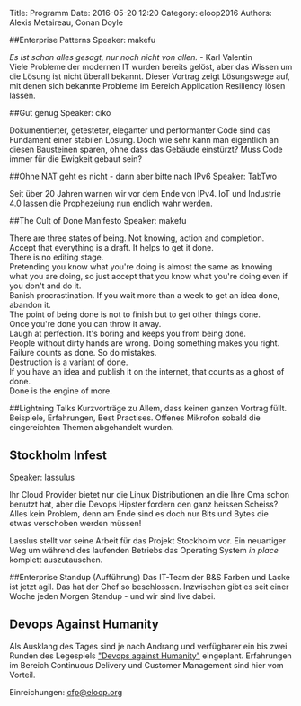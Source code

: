 Title: Programm
Date: 2016-05-20 12:20
Category: eloop2016
Authors: Alexis Metaireau, Conan Doyle

##Enterprise Patterns
Speaker: makefu

_Es ist schon alles gesagt, nur noch nicht von allen._ - Karl Valentin  
Viele Probleme der modernen IT wurden bereits gelöst, aber das Wissen um die Lösung ist nicht überall bekannt. Dieser Vortrag zeigt Lösungswege auf, mit denen sich bekannte Probleme im Bereich Application Resiliency lösen lassen.

##Gut genug
Speaker: ciko

Dokumentierter, getesteter, eleganter und performanter Code sind das Fundament einer stabilen Lösung. Doch wie sehr kann man eigentlich an diesen Bausteinen sparen, ohne dass das Gebäude einstürzt? Muss Code immer für die Ewigkeit gebaut sein?  

##Ohne NAT geht es nicht - dann aber bitte nach IPv6
Speaker: TabTwo

Seit über 20 Jahren warnen wir vor dem Ende von IPv4. IoT und Industrie 4.0 lassen die Prophezeiung nun endlich wahr werden.

##The Cult of Done Manifesto
Speaker: makefu

There are three states of being. Not knowing, action and completion.  
Accept that everything is a draft. It helps to get it done.  
There is no editing stage.  
Pretending you know what you're doing is almost the same as knowing what you are doing, so just accept that you know what you're doing even if you don't and do it.  
Banish procrastination. If you wait more than a week to get an idea done, abandon it.  
The point of being done is not to finish but to get other things done.  
Once you're done you can throw it away.  
Laugh at perfection. It's boring and keeps you from being done.  
People without dirty hands are wrong. Doing something makes you right.  
Failure counts as done. So do mistakes.  
Destruction is a variant of done.  
If you have an idea and publish it on the internet, that counts as a ghost of done.  
Done is the engine of more.  

##Lightning Talks
Kurzvorträge zu Allem, dass keinen ganzen Vortrag füllt. Beispiele, Erfahrungen, Best Practises. Offenes Mikrofon sobald die eingereichten Themen abgehandelt wurden.

## Stockholm Infest
Speaker: lassulus

Ihr Cloud Provider bietet nur die Linux Distributionen an die Ihre Oma schon
benutzt hat, aber die Devops Hipster fordern den ganz heissen Scheiss? Alles kein
Problem, denn am Ende sind es doch nur Bits und Bytes die etwas verschoben
werden müssen!

Lasslus stellt vor seine Arbeit für das Projekt Stockholm vor. Ein neuartiger
Weg um während des laufenden Betriebs das Operating System *in place* komplett 
auszutauschen.

##Enterprise Standup (Aufführung)
Das IT-Team der B&S Farben und Lacke ist jetzt agil. Das hat der Chef so beschlossen. Inzwischen gibt es seit einer Woche jeden Morgen Standup - und wir sind live dabei.

## Devops Against Humanity
Als Ausklang des Tages sind je nach Andrang und verfügbarer ein bis zwei Runden des Legespiels
["Devops against Humanity"]( https://github.com/bridgetkromhout/devops-against-humanity ) eingeplant. Erfahrungen im Bereich Continuous Delivery und Customer Management sind hier vom Vorteil.


Einreichungen: [cfp@eloop.org](mailto:cfp@eloop.org)

